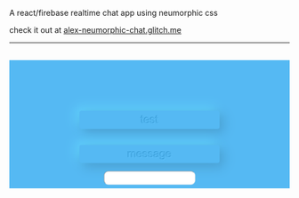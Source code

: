 A react/firebase realtime chat app using neumorphic css

check it out at [alex-neumorphic-chat.glitch.me](https://alex-neumorphic-chat.glitch.me/)
&nbsp;

---

&nbsp;
[![Chat App Screenshot](/readme_assets/screencapture-alex-neumorphic-chat-glitch-me-2020-03-28-16_29_44.png?raw=true)](https://alex-neumorphic-chat.glitch.me/)
